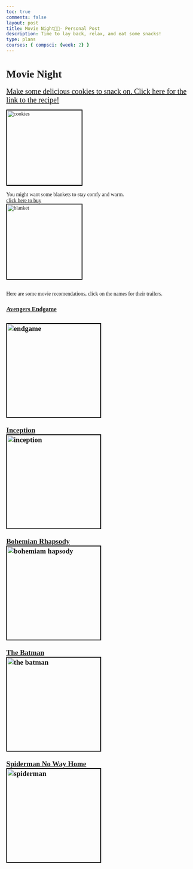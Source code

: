 ```yaml
---
toc: true
comments: false
layout: post
title: Movie Night🎥📀- Personal Post
description: Time to lay back, relax, and eat some snacks!
type: plans
courses: { compsci: {week: 2} }
--- 
```



# <span style="font-family: Georgia;">Movie Night🎥📀</span>

<span style= "font 22px;">
<font face="Georgia">

<a href="https://joyfoodsunshine.com/the-most-amazing-chocolate-chip-cookies" style="font-family: Georgia; font-size: 20px;">Make some delicious cookies to snack on. Click here for the link to the recipe!</a><span style= "font 22px;">


<img src="https://joyfoodsunshine.com/wp-content/uploads/2018/02/best-chocolate-chip-cookies-recipe-1.jpg" alt="cookies" style="border: 2px solid #000; width: 200px;">
<br>
<br>
You might want some blankets to stay comfy and warm. <span style= "font 22px;">
<br>
<a href="https://www.amazon.com/Utopia-Bedding-Blanket-Lightweight-Microfiber/dp/B0BHDJ987J/ref=sr_1_5?crid=3VPAI60IC62AW&keywords=blankets&qid=1702409509&sprefix=blan%2Caps%2C329&sr=8-5&th=1">click here to buy</a>
<br>
<img src="https://m.media-amazon.com/images/W/MEDIAX_792452-T1/images/I/815aZ0lj60L._AC_SL1500_.jpg" alt="blanket" style="border: 2px solid #000; width: 200px;">
<br>
<br>

<span style= "font 22px;">Here are some movie recomendations, click on the names for their trailers.
<font face="Georgia">
<br>




<h3><a href="https://www.youtube.com/watch?v=TcMBFSGVi1c" target="_blank">Avengers Endgame</a><span style= "font 22px;"><h3>
<img src="https://m.media-amazon.com/images/M/MV5BMTc5MDE2ODcwNV5BMl5BanBnXkFtZTgwMzI2NzQ2NzM@._V1_.jpg" alt="endgame" style="border: 2px solid #000; width: 250px;">
<br>
<br>
<a href="https://www.youtube.com/watch?v=YoHD9XEInc0" target="_blank">Inception</a><span style= "font 22px;">
<br>
<img src="https://resizing.flixster.com/-XZAfHZM39UwaGJIFWKAE8fS0ak=/v3/t/assets/p7825626_p_v8_af.jpg" alt="inception" style="border: 2px solid #000; width: 250px;">
<br>
<br>
<a href="https://www.youtube.com/watch?v=mP0VHJYFOAU" target="_blank">Bohemian Rhapsody</a><span style= "font 22px;">
<br>
<img src="https://m.media-amazon.com/images/M/MV5BMTA2NDc3Njg5NDVeQTJeQWpwZ15BbWU4MDc1NDcxNTUz._V1_FMjpg_UX1000_.jpg" alt="bohemiam hapsody" style="border: 2px solid #000; width: 250px;">
<br>
<br>
<a href="https://www.youtube.com/watch?v=mqqft2x_Aa4" target="_blank">The Batman</a><span style= "font 22px;">
<br>
<img src="https://upload.wikimedia.org/wikipedia/en/f/ff/The_Batman_%28film%29_poster.jpg" alt="the batman" style="border: 2px solid #000; width: 250px;">
<br>
<br>
<a href="https://www.youtube.com/watch?v=JfVOs4VSpmA" target="_blank">Spiderman No Way Home</a><span style= "font 22px;">
<br>
<img src="https://m.media-amazon.com/images/M/MV5BZWMyYzFjYTYtNTRjYi00OGExLWE2YzgtOGRmYjAxZTU3NzBiXkEyXkFqcGdeQXVyMzQ0MzA0NTM@._V1_QL75_UX190_CR0,0,190,281_.jpg" alt="spiderman" style="border: 2px solid #000; width: 250px;">


<style>
    .post header > ul {
        display: none
    }
</style>